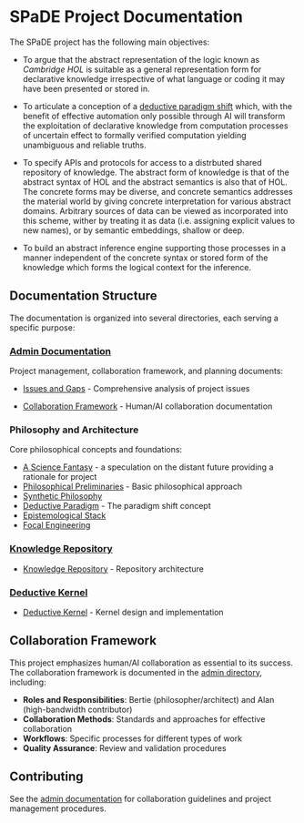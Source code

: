 # SPaDE Project Documentation

The SPaDE project has the following main objectives:

* To argue that the abstract representation of the logic known
as _Cambridge HOL_ is suitable as a general representation form for declarative knowledge irrespective of what language or coding it may have been presented or stored in.

* To articulate a conception of a
[deductive paradigm shift](DeductiveParadigm.md) which,
with the benefit of effective automation only possible through AI
will transform the exploitation of declarative knowledge
from computation processes of uncertain effect to
formally verified computation yielding unambiguous and reliable truths.

* To specify APIs and protocols for access to a distrbuted shared repository of knowledge.
The abstract form of knowledge is that of the abstract syntax of HOL and the abstract semantics is also that of HOL.
The concrete forms may be diverse, and concrete semantics addresses the material world by giving concrete interpretation for various abstract domains.
Arbitrary sources of data can be viewed as incorporated into this scheme, wither by treating it as data (i.e. assigning explicit values to new names), or by semantic embeddings, shallow or deep.

* To build an abstract inference engine supporting those processes
in a manner independent of the concrete syntax or stored form
of the knowledge which forms the logical context for the inference.

## Documentation Structure

The documentation is organized into several directories, each serving a specific purpose:

### [Admin Documentation](admin/README.md)

Project management, collaboration framework, and planning documents:

* [Issues and Gaps](admin/ISSUES.md) - Comprehensive analysis of project issues

* [Collaboration Framework](admin/) - Human/AI collaboration documentation

### Philosophy and Architecture

Core philosophical concepts and foundations:

* [A Science Fantasy](STEMFantasy.md) - a speculation on the distant future providing a rationale for project
* [Philosophical Preliminaries](PhilosophicalPreliminaries.md) - Basic philosophical approach
* [Synthetic Philosophy](SyntheticPhilosophy.md)
* [Deductive Paradigm](DeductiveParadigm.md) - The paradigm shift concept
* [Epistemological Stack](EpistemologicalStack.md)
* [Focal Engineering](FocalEngineering.md)

### [Knowledge Repository](kr/README.md/)

* [Knowledge Repository](kr/KnowledgeRepo.md) - Repository architecture

### [Deductive Kernel](dk/README.md)

* [Deductive Kernel](dk/kernel.md) - Kernel design and implementation

## Collaboration Framework

This project emphasizes human/AI collaboration as essential to its success. The collaboration framework is documented in the [admin directory](admin/), including:

* **Roles and Responsibilities**: Bertie (philosopher/architect) and Alan (high-bandwidth contributor)
* **Collaboration Methods**: Standards and approaches for effective collaboration
* **Workflows**: Specific processes for different types of work
* **Quality Assurance**: Review and validation procedures

## Contributing

See the [admin documentation](admin/) for collaboration guidelines and project management procedures.
